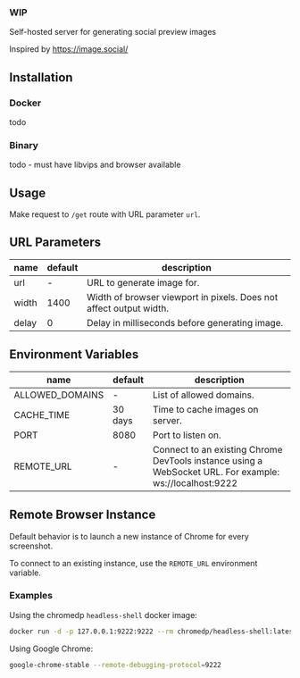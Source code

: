 ### WIP

Self-hosted server for generating social preview images

Inspired by https://image.social/

## Installation

### Docker

todo

### Binary

todo - must have libvips and browser available

## Usage

Make request to `/get` route with URL parameter `url`.

## URL Parameters

| name  | default | description                                                        |
| ----- | ------- | ------------------------------------------------------------------ |
| url   | -       | URL to generate image for.                                         |
| width | 1400    | Width of browser viewport in pixels. Does not affect output width. |
| delay | 0       | Delay in milliseconds before generating image.                     |

## Environment Variables

| name            | default | description                                                                                             |
| --------------- | ------- | ------------------------------------------------------------------------------------------------------- |
| ALLOWED_DOMAINS | -       | List of allowed domains.                                                                                |
| CACHE_TIME      | 30 days | Time to cache images on server.                                                                         |
| PORT            | 8080    | Port to listen on.                                                                                      |
| REMOTE_URL      | -       | Connect to an existing Chrome DevTools instance using a WebSocket URL. For example: ws://localhost:9222 |

## Remote Browser Instance

Default behavior is to launch a new instance of Chrome for every screenshot.

To connect to an existing instance, use the `REMOTE_URL` environment variable.

### Examples

Using the chromedp `headless-shell` docker image:

```sh
docker run -d -p 127.0.0.1:9222:9222 --rm chromedp/headless-shell:latest
```

Using Google Chrome:

```sh
google-chrome-stable --remote-debugging-protocol=9222
```

